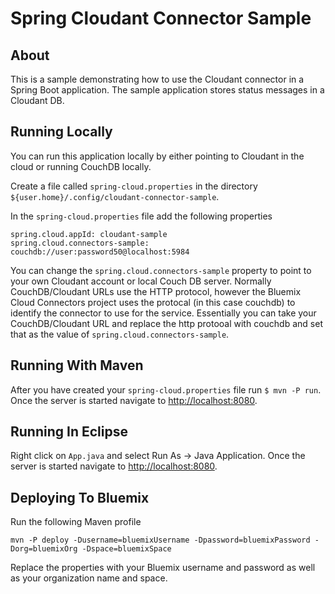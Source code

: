 # Spring Cloudant Connector Sample

## About
This is a sample demonstrating how to use the Cloudant connector in a Spring Boot application.
The sample application stores status messages in a Cloudant DB.

## Running Locally
You can run this application locally by either pointing to Cloudant in the cloud or running CouchDB locally.

Create a file called `spring-cloud.properties` in the directory `${user.home}/.config/cloudant-connector-sample`.

In the `spring-cloud.properties` file add the following properties

```
spring.cloud.appId: cloudant-sample
spring.cloud.connectors-sample: couchdb://user:password50@localhost:5984
```

You can change the `spring.cloud.connectors-sample` property to point to your own Cloudant account or local Couch DB server.
Normally CouchDB/Cloudant URLs use the HTTP protocol, however the Bluemix Cloud Connectors project uses the protocal (in this case couchdb) to identify the connector to use for the service.  Essentially you
can take your CouchDB/Cloudant URL and replace the http protooal with couchdb and set that as the value
of `spring.cloud.connectors-sample`.

## Running With Maven
After you have created your `spring-cloud.properties` file run `$ mvn -P run`.
Once the server is started navigate to [http://localhost:8080](http://localhost:8080).

## Running In Eclipse
Right click on `App.java` and select Run As -> Java Application.
Once the server is started navigate to [http://localhost:8080](http://localhost:8080).


## Deploying To Bluemix
Run the following Maven profile
```
mvn -P deploy -Dusername=bluemixUsername -Dpassword=bluemixPassword -Dorg=bluemixOrg -Dspace=bluemixSpace
```

Replace the properties with your Bluemix username and password as well as your organization name and space.